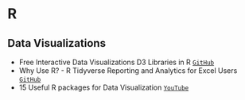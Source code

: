 # R

## Data Visualizations
- Free Interactive Data Visualizations D3 Libraries in R [`GitHub`](https://youtu.be/ZyyvTsnfGrY)
- Why Use R? - R Tidyverse Reporting and Analytics for Excel Users [`GitHub`](https://youtu.be/jn_3N_o2d6Q)
- 15 Useful R packages for Data Visualization [`YouTube`](https://youtu.be/8xWT6qimkTI)
